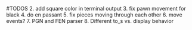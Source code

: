 #TODOS
2. add square color in terminal output
3. fix pawn movement for black
4. do en passant
5. fix pieces moving through each other
6. move events?
7. PGN and FEN parser
8. Different to_s vs. display behavior